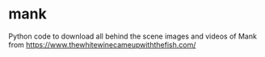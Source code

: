 # mank
Python code to download all behind the scene images and videos of Mank from https://www.thewhitewinecameupwiththefish.com/
